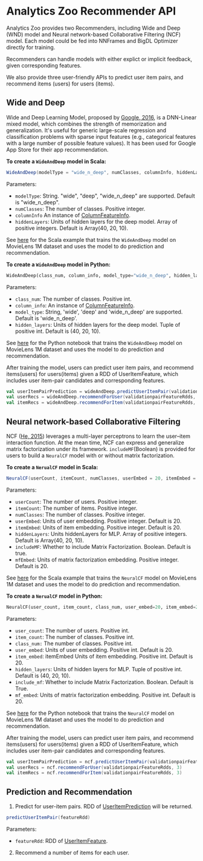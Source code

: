 # Analytics Zoo Recommender API

Analytics Zoo provides two Recommenders, including Wide and Deep (WND) model and Neural network-based Collaborative Filtering (NCF) model. Each model could be fed into NNFrames and BigDL Optimizer directly for training.

Recommenders can handle models with either explict or implicit feedback, given corresponding features.

We also provide three user-friendly APIs to predict user item pairs, and recommend items (users) for users (items). 

## Wide and Deep
Wide and Deep Learning Model, proposed by [Google, 2016](https://arxiv.org/pdf/1606.07792.pdf), is a DNN-Linear mixed model, which combines the strength of memorization and generalization. It's useful for generic large-scale regression and classification problems with sparse input features (e.g., categorical features with a large number of possible feature values). It has been used for Google App Store for their app recommendation.

**To create a `WideAndDeep` model in Scala:**
```scala
WideAndDeep(modelType = "wide_n_deep", numClasses, columnInfo, hiddenLayers = Array(40, 20, 10))
```

Parameters:

* `modelType`: String. "wide", "deep", "wide_n_deep" are supported. Default is "wide_n_deep".
* `numClasses`: The number of classes. Positive integer.
* `columnInfo` An instance of [ColumnFeatureInfo]().
* `hiddenLayers`: Units of hidden layers for the deep model. Array of positive integers. Default is Array(40, 20, 10).

See [here](https://github.com/intel-analytics/zoo/blob/master/zoo/src/main/scala/com/intel/analytics/zoo/examples/recommendation/WideAndDeepExample.scala) for the Scala example that trains the `WideAndDeep` model on MovieLens 1M dataset and uses the model to do prediction and recommendation.


**To create a `WideAndDeep` model in Python:**
```python
WideAndDeep(class_num, column_info, model_type="wide_n_deep", hidden_layers=(40, 20, 10))
```

Parameters:

* `class_num`: The number of classes. Positive int.
* `column_info`: An instance of [ColumnFeatureInfo]().
* `model_type`: String, 'wide', 'deep' and 'wide_n_deep' are supported. Default is 'wide_n_deep'.
* `hidden_layers`: Units of hidden layers for the deep model. Tuple of positive int. Default is (40, 20, 10).

See [here](https://github.com/intel-analytics/analytics-zoo/blob/master/apps/recommendation/wide_n_deep.ipynb) for the Python notebook that trains the `WideAndDeep` model on MovieLens 1M dataset and uses the model to do prediction and recommendation.


After training the model, users can predict user item pairs, and recommend items(users) for users(items) given a RDD of UserItemFeature, which includes user item-pair candidates and corresponding features.

```scala
val userItemPairPrediction = wideAndDeep.predictUserItemPair(validationpairFeatureRdds)
val userRecs = wideAndDeep.recommendForUser(validationpairFeatureRdds, 3)
val itemRecs = wideAndDeep.recommendForItem(validationpairFeatureRdds, 3)
```

## Neural network-based Collaborative Filtering
NCF ([He, 2015](https://www.comp.nus.edu.sg/~xiangnan/papers/ncf.pdf)) leverages a multi-layer perceptrons to learn the user–item interaction function. At the mean time, NCF can express and generalize matrix factorization under its framework. `includeMF`(Boolean) is provided for users to build a `NeuralCF` model with or without matrix factorization. 

**To create a `NerualCF` model in Scala:**
```scala
NeuralCF(userCount, itemCount, numClasses, userEmbed = 20, itemEmbed = 20, hiddenLayers = Array(40, 20, 10), includeMF = true, mfEmbed = 20)
```

Parameters:

* `userCount`: The number of users. Positive integer.
* `itemCount`: The number of items. Positive integer.
* `numClasses`: The number of classes. Positive integer.
* `userEmbed`: Units of user embedding. Positive integer. Default is 20.
* `itemEmbed`: Units of item embedding. Positive integer. Default is 20.
* `hiddenLayers`: Units hiddenLayers for MLP. Array of positive integers. Default is Array(40, 20, 10).
* `includeMF`: Whether to include Matrix Factorization. Boolean. Default is true.
* `mfEmbed`: Units of matrix factorization embedding. Positive integer. Default is 20.

See [here](https://github.com/intel-analytics/analytics-zoo/blob/master/zoo/src/main/scala/com/intel/analytics/zoo/examples/recommendation/NeuralCFexample.scala) for the Scala example that trains the `NeuralCF` model on MovieLens 1M dataset and uses the model to do prediction and recommendation.


**To create a `NerualCF` model in Python:**
```python
NeuralCF(user_count, item_count, class_num, user_embed=20, item_embed=20, hidden_layers=(40, 20, 10), include_mf=True, mf_embed=20)
```

Parameters:

* `user_count`: The number of users. Positive int.
* `item_count`: The number of classes. Positive int.
* `class_num:` The number of classes. Positive int.
* `user_embed`: Units of user embedding. Positive int. Default is 20.
* `item_embed`: itemEmbed Units of item embedding. Positive int. Default is 20.
* `hidden_layers`: Units of hidden layers for MLP. Tuple of positive int. Default is (40, 20, 10).
* `include_mf`: Whether to include Matrix Factorization. Boolean. Default is True.
* `mf_embed`: Units of matrix factorization embedding. Positive int. Default is 20.

See [here](https://github.com/intel-analytics/analytics-zoo/blob/master/apps/recommendation/ncf-explicit-feedback.ipynb) for the Python notebook that trains the `NeuralCF` model on MovieLens 1M dataset and uses the model to do prediction and recommendation.

After training the model, users can predict user item pairs, and recommend items(users) for users(items) given a RDD of UserItemFeature, which includes user item-pair candidates and corresponding features.

```scala
val userItemPairPrediction = ncf.predictUserItemPair(validationpairFeatureRdds)
val userRecs = ncf.recommendForUser(validationpairFeatureRdds, 3)
val itemRecs = ncf.recommendForItem(validationpairFeatureRdds, 3)
```

## Prediction and Recommendation

1. Predict for user-item pairs. RDD of [UserItemPrediction]() will be returned.

```scala
predictUserItemPair(featureRdd)
```

Parameters:
* `featureRdd`: RDD of [UserItemFeature]().


2. Recommend a number of items for each user.